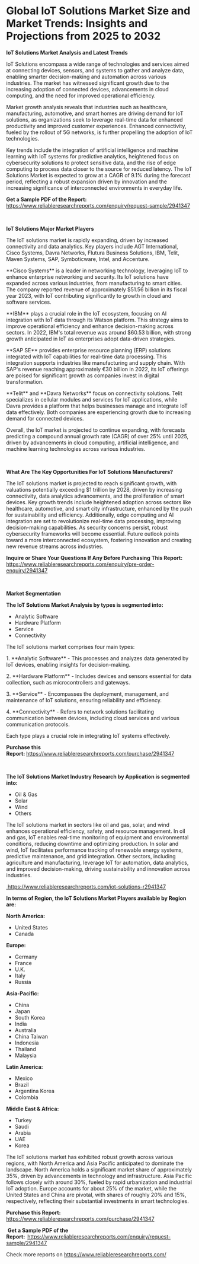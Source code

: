 <p><h1>Global IoT Solutions Market Size and Market Trends: Insights and Projections from 2025 to 2032</h1></p><p><strong>IoT Solutions Market Analysis and Latest Trends</strong></p>
<p><p>IoT Solutions encompass a wide range of technologies and services aimed at connecting devices, sensors, and systems to gather and analyze data, enabling smarter decision-making and automation across various industries. The market has witnessed significant growth due to the increasing adoption of connected devices, advancements in cloud computing, and the need for improved operational efficiency. </p><p>Market growth analysis reveals that industries such as healthcare, manufacturing, automotive, and smart homes are driving demand for IoT solutions, as organizations seek to leverage real-time data for enhanced productivity and improved customer experiences. Enhanced connectivity, fueled by the rollout of 5G networks, is further propelling the adoption of IoT technologies. </p><p>Key trends include the integration of artificial intelligence and machine learning with IoT systems for predictive analytics, heightened focus on cybersecurity solutions to protect sensitive data, and the rise of edge computing to process data closer to the source for reduced latency. The IoT Solutions Market is expected to grow at a CAGR of 9.1% during the forecast period, reflecting a robust expansion driven by innovation and the increasing significance of interconnected environments in everyday life.</p></p>
<p><strong>Get a Sample PDF of the Report:&nbsp;</strong> <a href="https://www.reliableresearchreports.com/enquiry/request-sample/2941347?utm_campaign=2264&utm_medium=2&utm_source=Github&utm_content=ia&utm_term=15032025&utm_id=iot-solutions">https://www.reliableresearchreports.com/enquiry/request-sample/2941347</a></p>
<p>&nbsp;</p>
<p><strong>IoT Solutions Major Market Players</strong></p>
<p><p>The IoT solutions market is rapidly expanding, driven by increased connectivity and data analytics. Key players include AGT International, Cisco Systems, Davra Networks, Flutura Business Solutions, IBM, Telit, Maven Systems, SAP, Symboticware, Intel, and Accenture.</p><p>**Cisco Systems** is a leader in networking technology, leveraging IoT to enhance enterprise networking and security. Its IoT solutions have expanded across various industries, from manufacturing to smart cities. The company reported revenue of approximately $51.56 billion in its fiscal year 2023, with IoT contributing significantly to growth in cloud and software services.</p><p>**IBM** plays a crucial role in the IoT ecosystem, focusing on AI integration with IoT data through its Watson platform. This strategy aims to improve operational efficiency and enhance decision-making across sectors. In 2022, IBM's total revenue was around $60.53 billion, with strong growth anticipated in IoT as enterprises adopt data-driven strategies.</p><p>**SAP SE** provides enterprise resource planning (ERP) solutions integrated with IoT capabilities for real-time data processing. This integration supports industries like manufacturing and supply chain. With SAP's revenue reaching approximately €30 billion in 2022, its IoT offerings are poised for significant growth as companies invest in digital transformation.</p><p>**Telit** and **Davra Networks** focus on connectivity solutions. Telit specializes in cellular modules and services for IoT applications, while Davra provides a platform that helps businesses manage and integrate IoT data effectively. Both companies are experiencing growth due to increasing demand for connected devices.</p><p>Overall, the IoT market is projected to continue expanding, with forecasts predicting a compound annual growth rate (CAGR) of over 25% until 2025, driven by advancements in cloud computing, artificial intelligence, and machine learning technologies across various industries.</p></p>
<p>&nbsp;</p>
<p><strong>What Are The Key Opportunities For IoT Solutions Manufacturers?</strong></p>
<p><p>The IoT solutions market is projected to reach significant growth, with valuations potentially exceeding $1 trillion by 2028, driven by increasing connectivity, data analytics advancements, and the proliferation of smart devices. Key growth trends include heightened adoption across sectors like healthcare, automotive, and smart city infrastructure, enhanced by the push for sustainability and efficiency. Additionally, edge computing and AI integration are set to revolutionize real-time data processing, improving decision-making capabilities. As security concerns persist, robust cybersecurity frameworks will become essential. Future outlook points toward a more interconnected ecosystem, fostering innovation and creating new revenue streams across industries.</p></p>
<p><strong>Inquire or Share Your Questions If Any Before Purchasing This Report:</strong> <a href="https://www.reliableresearchreports.com/enquiry/pre-order-enquiry/2941347?utm_campaign=2264&utm_medium=2&utm_source=Github&utm_content=ia&utm_term=15032025&utm_id=iot-solutions">https://www.reliableresearchreports.com/enquiry/pre-order-enquiry/2941347</a></p>
<p>&nbsp;</p>
<p><strong>Market Segmentation</strong></p>
<p><strong>The IoT Solutions Market Analysis by types is segmented into:</strong></p>
<p><ul><li>Analytic Software</li><li>Hardware Platform</li><li>Service</li><li>Connectivity</li></ul></p>
<p><p>The IoT solutions market comprises four main types: </p><p>1. **Analytic Software** - This processes and analyzes data generated by IoT devices, enabling insights for decision-making.</p><p>2. **Hardware Platform** - Includes devices and sensors essential for data collection, such as microcontrollers and gateways.</p><p>3. **Service** - Encompasses the deployment, management, and maintenance of IoT solutions, ensuring reliability and efficiency.</p><p>4. **Connectivity** - Refers to network solutions facilitating communication between devices, including cloud services and various communication protocols.</p><p>Each type plays a crucial role in integrating IoT systems effectively.</p></p>
<p><strong>Purchase this Report:&nbsp;</strong><a href="https://www.reliableresearchreports.com/purchase/2941347?utm_campaign=2264&utm_medium=2&utm_source=Github&utm_content=ia&utm_term=15032025&utm_id=iot-solutions">https://www.reliableresearchreports.com/purchase/2941347</a></p>
<p>&nbsp;</p>
<p><strong>The IoT Solutions Market Industry Research by Application is segmented into:</strong></p>
<p><ul><li>Oil & Gas</li><li>Solar</li><li>Wind</li><li>Others</li></ul></p>
<p><p>The IoT solutions market in sectors like oil and gas, solar, and wind enhances operational efficiency, safety, and resource management. In oil and gas, IoT enables real-time monitoring of equipment and environmental conditions, reducing downtime and optimizing production. In solar and wind, IoT facilitates performance tracking of renewable energy systems, predictive maintenance, and grid integration. Other sectors, including agriculture and manufacturing, leverage IoT for automation, data analytics, and improved decision-making, driving sustainability and innovation across industries.</p></p>
<p><a href="https://www.reliableresearchreports.com/iot-solutions-r2941347?utm_campaign=2264&utm_medium=2&utm_source=Github&utm_content=ia&utm_term=15032025&utm_id=iot-solutions">&nbsp;https://www.reliableresearchreports.com/iot-solutions-r2941347</a></p>
<p><strong>In terms of Region, the IoT Solutions Market Players available by Region are:</strong></p>
<p>
    <p> <strong> North America: </strong>
        <ul>
            <li>United States</li>
            <li>Canada</li>
        </ul>
        </p> 
    <p> <strong> Europe: </strong>
        <ul>
            <li>Germany</li>
            <li>France</li>
            <li>U.K.</li>
            <li>Italy</li>
            <li>Russia</li>
        </ul>
        </p> 
    <p> <strong> Asia-Pacific: </strong>
        <ul>
            <li>China</li>
            <li>Japan</li>
            <li>South Korea</li>
            <li>India</li>
            <li>Australia</li>
            <li>China Taiwan</li>
            <li>Indonesia</li>
            <li>Thailand</li>
            <li>Malaysia</li>
        </ul>
        </p> 
    <p> <strong> Latin America: </strong>
        <ul>
            <li>Mexico</li>
            <li>Brazil</li>
            <li>Argentina Korea</li>
            <li>Colombia</li>
        </ul>
        </p> 
    <p> <strong> Middle East & Africa: </strong>
        <ul>
            <li>Turkey</li>
            <li>Saudi</li>
            <li>Arabia</li>
            <li>UAE</li>
            <li>Korea</li>
        </ul>
    </p>
    </p>
<p><p>The IoT solutions market has exhibited robust growth across various regions, with North America and Asia Pacific anticipated to dominate the landscape. North America holds a significant market share of approximately 35%, driven by advancements in technology and infrastructure. Asia Pacific follows closely with around 30%, fueled by rapid urbanization and industrial IoT adoption. Europe accounts for about 25% of the market, while the United States and China are pivotal, with shares of roughly 20% and 15%, respectively, reflecting their substantial investments in smart technologies.</p></p>
<p><strong>Purchase this Report: </strong><a href="https://www.reliableresearchreports.com/purchase/2941347?utm_campaign=2264&utm_medium=2&utm_source=Github&utm_content=ia&utm_term=15032025&utm_id=iot-solutions">https://www.reliableresearchreports.com/purchase/2941347</a></p>
<p>&nbsp;<strong>Get a Sample PDF of the Report:&nbsp;&nbsp;</strong><a href="https://www.reliableresearchreports.com/enquiry/request-sample/2941347?utm_campaign=2264&utm_medium=2&utm_source=Github&utm_content=ia&utm_term=15032025&utm_id=iot-solutions">https://www.reliableresearchreports.com/enquiry/request-sample/2941347</a></p>
<p><strong></strong></p>
<p>Check more reports on <a href="https://www.reliableresearchreports.com/?utm_campaign=2264&utm_medium=2&utm_source=Github&utm_content=ia&utm_term=15032025&utm_id=iot-solutions">https://www.reliableresearchreports.com/</a></p>